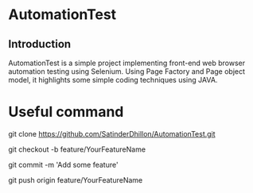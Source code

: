 # AutomationTest
## Introduction
AutomationTest is a simple project implementing front-end web browser automation testing using Selenium. 
Using Page Factory and Page object model, it highlights some simple coding techniques using JAVA. 
# Useful command

 git clone https://github.com/SatinderDhillon/AutomationTest.git
 
 git checkout -b feature/YourFeatureName
 
 git commit -m 'Add some feature'
 
 git push origin feature/YourFeatureName
 
